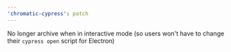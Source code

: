 ```yaml
---
'chromatic-cypress': patch
---
```


No longer archive when in interactive mode (so users won't have to change their `cypress open` script for Electron)
